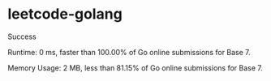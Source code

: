 # leetcode-golang

Success

Runtime: 0 ms, faster than 100.00% of Go online submissions for Base 7.

Memory Usage: 2 MB, less than 81.15% of Go online submissions for Base 7.
